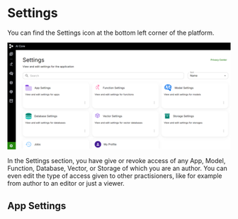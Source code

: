 # Settings
You can find the Settings icon at the bottom left corner of the platform.

![Settings](../../static/img/Settings.PNG)

In the Settings section, you have give or revoke access of any App, Model, Function, Database, Vector, or Storage of which you are an author.
You can even edit the type of access given to other practisioners, like for example from author to an editor or just a viewer.

## App Settings
